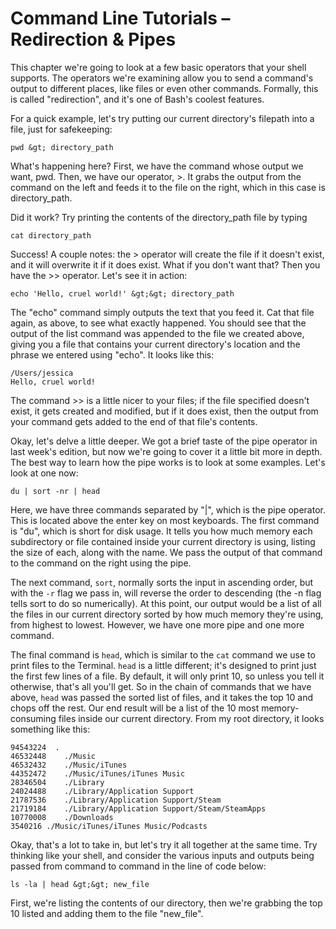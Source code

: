 # Command Line Tutorials – Redirection &amp; Pipes

This chapter we're going to look at a few basic operators that your shell supports. The operators we're examining allow you to send a command's output to different places, like files or even other commands. Formally, this is called "redirection", and it's one of Bash's coolest features.

For a quick example, let's try putting our current directory's filepath into a file, just for safekeeping:

```
pwd &gt; directory_path
```

What's happening here? First, we have the command whose output we want, pwd. Then, we have our operator, &gt;. It grabs the output from the command on the left and feeds it to the file on the right, which in this case is directory_path.

Did it work? Try printing the contents of the directory_path file by typing

```
cat directory_path
```

Success! A couple notes: the &gt; operator will create the file if it doesn't exist, and it will overwrite it if it does exist. What if you don't want that? Then you have the &gt;&gt; operator. Let's see it in action:

```
echo 'Hello, cruel world!' &gt;&gt; directory_path
```

The "echo" command simply outputs the text that you feed it. Cat that file again, as above, to see what exactly happened. You should see that the output of the list command was appended to the file we created above, giving you a file that contains your current directory's location and the phrase we entered using "echo". It looks like this:

```
/Users/jessica
Hello, cruel world!
```

The command &gt;&gt; is a little nicer to your files; if the file specified doesn't exist, it gets created and modified, but if it does exist, then the output from your command gets added to the end of that file's contents.

Okay, let's delve a little deeper. We got a brief taste of the pipe operator in last week's edition, but now we're going to cover it a little bit more in depth. The best way to learn how the pipe works is to look at some examples. Let's look at one now:

```
du | sort -nr | head
```

Here, we have three commands separated by "|", which is the pipe operator. This is located above the enter key on most keyboards. The first command is "du", which is short for disk usage. It tells you how much memory each subdirectory or file contained inside your current directory is using, listing the size of each, along with the name. We pass the output of that command to the command on the right using the pipe.

The next command, `sort`, normally sorts the input in ascending order, but with the `-r` flag we pass in, will reverse the order to descending (the -n flag tells sort to do so numerically). At this point, our output would be a list of all the files in our current directory sorted by how much memory they're using, from highest to lowest. However, we have one more pipe and one more command.

The final command is `head`, which is similar to the `cat` command we use to print files to the Terminal. `head` is a little different; it's designed to print just the first few lines of a file. By default, it will only print 10, so unless you tell it otherwise, that's all you'll get. So in the chain of commands that we have above, `head` was passed the sorted list of files, and it takes the top 10 and chops off the rest. Our end result will be a list of the 10 most memory-consuming files inside our current directory. From my root directory, it looks something like this:

```
94543224  .
46532448    ./Music
46532432    ./Music/iTunes
44352472    ./Music/iTunes/iTunes Music
28346504    ./Library
24024488    ./Library/Application Support
21787536    ./Library/Application Support/Steam
21719184    ./Library/Application Support/Steam/SteamApps
10770008    ./Downloads
3540216 ./Music/iTunes/iTunes Music/Podcasts
```

Okay, that's a lot to take in, but let's try it all together at the same time. Try thinking like your shell, and consider the various inputs and outputs being passed from command to command in the line of code below:

```
ls -la | head &gt;&gt; new_file
```

First, we're listing the contents of our directory, then we're grabbing the top 10 listed and adding them to the file "new_file".
